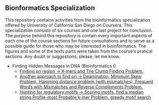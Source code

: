 ## Bionformatics Specialization
This repository contains activities from the bioinformatics specialization offered by University of California San Diego on Coursera.
This specialization consists of six courses and one last project for conclusion. The purpose behind this repository is contain every important aspects of each one of the course sections for future consultations and to serve as a possible guide for those who may be interested in bioinformatics. The figures and some of the texts parts were taken from the course's pratical sections. Any doubt or suggestions, please, let me know.

* Finding Hidden Messages in DNA (Bioinformatics I)
  * [Finding ori region -> K-mers and The Clump Finding Problem.](https://github.com/nilbsongalindo/bioinformatics_specialization/blob/master/Fiding%20Hidden%20Messages%20in%20DNA.ipynb)
  * [Another approach to find ori -> Deamination, Minimum Skew Problem, Hamming distance problem (with mismatches), Frequent Words with Mismatches and Reverse Complements Problem.](https://github.com/nilbsongalindo/bioinformatics_specialization/blob/master/Fiding%20Hidden%20Messages%20in%20DNA%20part%202.ipynb)
  * [Hunting for regulatory motifs -> Scoring motifs, find a median string,Profile-most Probable k-mer Problem, greedy motif search](https://github.com/nilbsongalindo/bioinformatics_specialization/blob/master/Which%20DNA%20Patterns%20Play%20the%20Role%20of%20Molecular%20Clocks%3F.ipynb)

